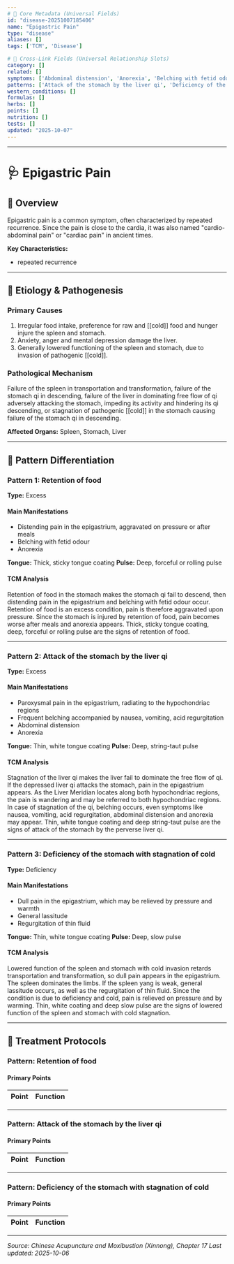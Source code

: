 ```yaml
---
# 🔹 Core Metadata (Universal Fields)
id: "disease-20251007185406"
name: "Epigastric Pain"
type: "disease"
aliases: []
tags: ['TCM', 'Disease']

# 🔹 Cross-Link Fields (Universal Relationship Slots)
category: []
related: []
symptoms: ['Abdominal distension', 'Anorexia', 'Belching with fetid odour', 'Distending pain in the epigastrium, aggravated on pressure or after meals', 'Dull pain in the epigastrium, which may be relieved by pressure and warmth', 'Frequent belching accompanied by nausea, vomiting, acid regurgitation', 'General lassitude', 'Paroxysmal pain in the epigastrium, radiating to the hypochondriac regions', 'Regurgitation of thin fluid']
patterns: ['Attack of the stomach by the liver qi', 'Deficiency of the stomach with stagnation of cold', 'Differentiation', 'Retention of food']
western_conditions: []
formulas: []
herbs: []
points: []
nutrition: []
tests: []
updated: "2025-10-07"
---
```


------

# 🩺 Epigastric Pain

## 📖 Overview

Epigastric pain is a common symptom, often characterized by repeated recurrence. Since the pain is close to the cardia, it was also named "cardio-abdominal pain" or "cardiac pain" in ancient times.

**Key Characteristics:**
- repeated recurrence

---

## 🧬 Etiology & Pathogenesis

### Primary Causes
1. Irregular food intake, preference for raw and [[cold]] food and hunger injure the spleen and stomach.
2. Anxiety, anger and mental depression damage the liver.
3. Generally lowered functioning of the spleen and stomach, due to invasion of pathogenic [[cold]].

### Pathological Mechanism
Failure of the spleen in transportation and transformation, failure of the stomach qi in descending, failure of the liver in dominating free flow of qi adversely attacking the stomach, impeding its activity and hindering its qi descending, or stagnation of pathogenic [[cold]] in the stomach causing failure of the stomach qi in descending.

**Affected Organs:** Spleen, Stomach, Liver

---

## 🔬 Pattern Differentiation

### Pattern 1: Retention of food

**Type:** Excess

#### Main Manifestations
- Distending pain in the epigastrium, aggravated on pressure or after meals
- Belching with fetid odour
- Anorexia

**Tongue:** Thick, sticky tongue coating
**Pulse:** Deep, forceful or rolling pulse

#### TCM Analysis
Retention of food in the stomach makes the stomach qi fail to descend, then distending pain in the epigastrium and belching with fetid odour occur. Retention of food is an excess condition, pain is therefore aggravated upon pressure. Since the stomach is injured by retention of food, pain becomes worse after meals and anorexia appears. Thick, sticky tongue coating, deep, forceful or rolling pulse are the signs of retention of food.

---

### Pattern 2: Attack of the stomach by the liver qi

**Type:** Excess

#### Main Manifestations
- Paroxysmal pain in the epigastrium, radiating to the hypochondriac regions
- Frequent belching accompanied by nausea, vomiting, acid regurgitation
- Abdominal distension
- Anorexia

**Tongue:** Thin, white tongue coating
**Pulse:** Deep, string-taut pulse

#### TCM Analysis
Stagnation of the liver qi makes the liver fail to dominate the free flow of qi. If the depressed liver qi attacks the stomach, pain in the epigastrium appears. As the Liver Meridian locates along both hypochondriac regions, the pain is wandering and may be referred to both hypochondriac regions. In case of stagnation of the qi, belching occurs, even symptoms like nausea, vomiting, acid regurgitation, abdominal distension and anorexia may appear. Thin, white tongue coating and deep string-taut pulse are the signs of attack of the stomach by the perverse liver qi.

---

### Pattern 3: Deficiency of the stomach with stagnation of cold

**Type:** Deficiency

#### Main Manifestations
- Dull pain in the epigastrium, which may be relieved by pressure and warmth
- General lassitude
- Regurgitation of thin fluid

**Tongue:** Thin, white tongue coating
**Pulse:** Deep, slow pulse

#### TCM Analysis
Lowered function of the spleen and stomach with cold invasion retards transportation and transformation, so dull pain appears in the epigastrium. The spleen dominates the limbs. If the spleen yang is weak, general lassitude occurs, as well as the regurgitation of thin fluid. Since the condition is due to deficiency and cold, pain is relieved on pressure and by warming. Thin, white coating and deep slow pulse are the signs of lowered function of the spleen and stomach with cold stagnation.

---

## 💉 Treatment Protocols

### Pattern: Retention of food

#### Primary Points

| Point | Function |
|-------|----------|

---

### Pattern: Attack of the stomach by the liver qi

#### Primary Points

| Point | Function |
|-------|----------|

---

### Pattern: Deficiency of the stomach with stagnation of cold

#### Primary Points

| Point | Function |
|-------|----------|

---


*Source: Chinese Acupuncture and Moxibustion (Xinnong), Chapter 17*
*Last updated: 2025-10-06*
